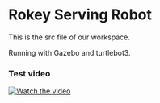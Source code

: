 # Rokey Serving Robot

This is the src file of our workspace.

Running with Gazebo and turtlebot3.

### Test video
[![Watch the video](https://img.youtube.com/vi/EVlDba-nCBA/0.jpg)](https://www.youtube.com/watch?v=EVlDba-nCBA&t=31s)
